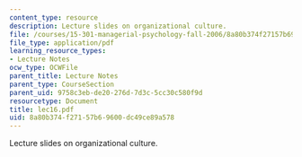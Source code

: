 ```yaml
---
content_type: resource
description: Lecture slides on organizational culture.
file: /courses/15-301-managerial-psychology-fall-2006/8a80b374f27157b69600dc49ce89a578_lec16.pdf
file_type: application/pdf
learning_resource_types:
- Lecture Notes
ocw_type: OCWFile
parent_title: Lecture Notes
parent_type: CourseSection
parent_uid: 9758c3eb-de20-276d-7d3c-5cc30c580f9d
resourcetype: Document
title: lec16.pdf
uid: 8a80b374-f271-57b6-9600-dc49ce89a578
---
```

Lecture slides on organizational culture.

